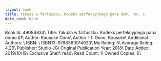 ```yaml
---
layout: book
title: Yakuza w fartuszku. Kodeks perfekcyjnego pana domu  no. 1
date_read: None
---
```


Book Id: 49084834\ 
Title: Yakuza w fartuszku. Kodeks perfekcyjnego pana domu #1\ 
Author: Kousuke Oono\ 
Author l-f: Oono, Kousuke\ 
Additional Authors: \ 
ISBN: \ 
ISBN13: 9788380014923\ 
My Rating: 5\ 
Average Rating: 4.29\ 
Publisher: Studio JG\ 
Original Publication Year: 2018\ 
Date Added: 2019/10/19\ 
Exclusive Shelf: read\ 
Read Count: 1\ 
Owned Copies: 0\ 

